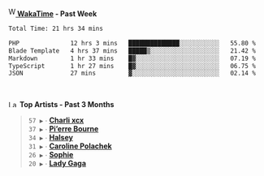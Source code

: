 <img src="https://github.com/dxnter/dxnter/assets/17434202/67b21fa4-d36d-46f9-9dec-f23d976b00ef" alt="WakaTime Logo" width="14" height="18"/><a href="https://wakatime.com/@dxnter" target="_blank"><strong> WakaTime</strong></a><strong> - Past Week</strong>

<!--START_SECTION:waka-->

```txt
Total Time: 21 hrs 34 mins

PHP              12 hrs 3 mins   ██████████████░░░░░░░░░░░   55.80 %
Blade Template   4 hrs 37 mins   █████▒░░░░░░░░░░░░░░░░░░░   21.42 %
Markdown         1 hr 33 mins    █▓░░░░░░░░░░░░░░░░░░░░░░░   07.19 %
TypeScript       1 hr 27 mins    █▓░░░░░░░░░░░░░░░░░░░░░░░   06.75 %
JSON             27 mins         ▓░░░░░░░░░░░░░░░░░░░░░░░░   02.14 %
```

<!--END_SECTION:waka-->

<br/>

<!--START_LASTFM_ARTISTS:{"period": "3month", "rows": 6}-->
<a href="https://last.fm" target="_blank"><img src="https://user-images.githubusercontent.com/17434202/215290617-e793598d-d7c9-428f-9975-156db1ba89cc.svg" alt="Last.fm Logo" width="18" height="13"/></a> **Top Artists - Past 3 Months**

> `57 ▶️` ∙ **[Charli xcx](https://www.last.fm/music/Charli+xcx)**<br/>
> `37 ▶️` ∙ **[Pi’erre Bourne](https://www.last.fm/music/Pi%E2%80%99erre+Bourne)**<br/>
> `34 ▶️` ∙ **[Halsey](https://www.last.fm/music/Halsey)**<br/>
> `31 ▶️` ∙ **[Caroline Polachek](https://www.last.fm/music/Caroline+Polachek)**<br/>
> `26 ▶️` ∙ **[Sophie](https://www.last.fm/music/Sophie)**<br/>
> `20 ▶️` ∙ **[Lady Gaga](https://www.last.fm/music/Lady+Gaga)**<br/>
<!--END_LASTFM_ARTISTS-->
